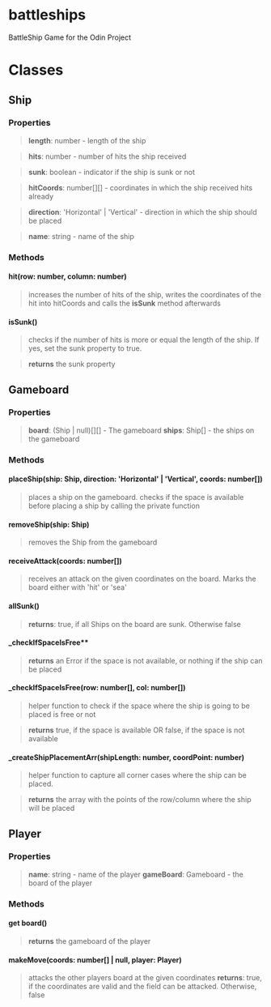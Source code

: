 # battleships

BattleShip Game for the Odin Project

# Classes

## Ship

### Properties

> **length**: number - length of the ship

> **hits**: number - number of hits the ship received

> **sunk**: boolean - indicator if the ship is sunk or not

> **hitCoords**: number[][] - coordinates in which the ship received hits already

> **direction**: 'Horizontal' | 'Vertical' - direction in which the ship should be placed

> **name**: string - name of the ship


### Methods

#### hit(row: number, column: number)

> increases the number of hits of the ship, writes the coordinates of the hit into hitCoords and calls the **isSunk** method afterwards

#### isSunk()

> checks if the number of hits is more or equal the length of the ship. If yes, set the sunk property to true.

> **returns** the sunk property

## Gameboard

### Properties

> **board**: (Ship | null)[][] - The gameboard
> **ships**: Ship[] - the ships on the gameboard
### Methods

#### placeShip(ship: Ship, direction: 'Horizontal' | 'Vertical', coords: number[])

> places a ship on the gameboard. checks if the space is available before placing a ship by calling the private function 

#### removeShip(ship: Ship)

> removes the Ship from the gameboard

#### receiveAttack(coords: number[])

> receives an attack on the given coordinates on the board. Marks the board either with 'hit' or 'sea'

#### allSunk() 

> **returns**: true, if all Ships on the board are sunk. Otherwise false

#### \_checkIfSpaceIsFree**

> **returns** an Error if the space is not available, or nothing if the ship can be placed

#### \_checkIfSpaceIsFree(row: number[], col: number[])

> helper function to check if the space where the ship is going to be placed is free or not

> **returns** true, if the space is available OR false, if the space is not available

#### \_createShipPlacementArr(shipLength: number, coordPoint: number)

> helper function to capture all corner cases where the ship can be placed.

> **returns** the array with the points of the row/column where the ship will be placed

## Player

### Properties

> **name**: string - name of the player
> **gameBoard**: Gameboard - the board of the player

### Methods

#### get board() 

> **returns** the gameboard of the player

#### makeMove(coords: number[] | null, player: Player)

> attacks the other players board at the given coordinates
> **returns**: true, if the coordinates are valid and the field can be attacked. Otherwise, false
